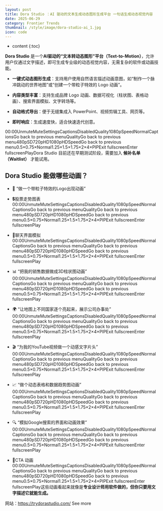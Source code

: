 ```yaml
---
layout: post
title: Dora Studio ：AI 驱动的文本生成动态图形生成平台 一句话生成动态视觉内容
date: 2025-06-29
category: Frontier Trends
thumbnail: /style/image/dora-studio-ai_1.jpg
icon: code
---
```

* content
{:toc}

**Dora Studio** 是一个**AI驱动的“文本转动态图形”平台（Text-to-Motion）**，允许用户仅通过文字描述，即可生成专业级的动态视觉内容，无需复杂的软件或动画技能。

- **一键式动态图形生成**：支持用户使用自然语言描述动画意图，如“制作一个脉冲跳动的世界地图”或“创建一个带粒子特效的 Logo 动画”。

- **内容类型丰富**：支持生成品牌 Logo 动画、数据可视化（柱状图、表格动画）、搜索界面模拟、文字转场等。

- **自动格式导出**：便于无缝集成入 PowerPoint、视频剪辑工具、网页等。

- **即时响应**：生成速度快，适合快速迭代创意。

00:00UnmuteMuteSettingsCaptionsDisabledQuality1080pSpeedNormalCaptionsGo back to previous menuQualityGo back to previous menu480pSD720pHD1080pHDSpeedGo back to previous menu0.5×0.75×Normal1.25×1.5×1.75×2×4×PIPExit fullscreenEnter fullscreenPlayDora Studio 目前还在早期测试阶段，需要加入 **候补名单（Waitlist）** 才能试用。

## Dora Studio 能做哪些动画？

- 🚀 “做一个带粒子特效的Logo出现动画”

- 💲股票走势图表
00:00UnmuteMuteSettingsCaptionsDisabledQuality1080pSpeedNormalCaptionsGo back to previous menuQualityGo back to previous menu480pSD720pHD1080pHDSpeedGo back to previous menu0.5×0.75×Normal1.25×1.5×1.75×2×4×PIPExit fullscreenEnter fullscreenPlay
- 💬聊天界面模拟
00:00UnmuteMuteSettingsCaptionsDisabledQuality1080pSpeedNormalCaptionsGo back to previous menuQualityGo back to previous menu480pSD720pHD1080pHDSpeedGo back to previous menu0.5×0.75×Normal1.25×1.5×1.75×2×4×PIPExit fullscreenEnter fullscreenPlay
- 📊 “把我的销售数据做成3D柱状图动画”
00:00UnmuteMuteSettingsCaptionsDisabledQuality1080pSpeedNormalCaptionsGo back to previous menuQualityGo back to previous menu480pSD720pHD1080pHDSpeedGo back to previous menu0.5×0.75×Normal1.25×1.5×1.75×2×4×PIPExit fullscreenEnter fullscreenPlay
- 🌍 “让地图上不同国家逐个亮起来，展示公司办事处”
00:00UnmuteMuteSettingsCaptionsDisabledQuality1080pSpeedNormalCaptionsGo back to previous menuQualityGo back to previous menu480pSD720pHD1080pHDSpeedGo back to previous menu0.5×0.75×Normal1.25×1.5×1.75×2×4×PIPExit fullscreenEnter fullscreenPlay
- 🎬 “为我的YouTube视频做一个动感文字片头”
00:00UnmuteMuteSettingsCaptionsDisabledQuality1080pSpeedNormalCaptionsGo back to previous menuQualityGo back to previous menu480pSD720pHD1080pHDSpeedGo back to previous menu0.5×0.75×Normal1.25×1.5×1.75×2×4×PIPExit fullscreenEnter fullscreenPlay
- 📈 “做个动态表格和数据趋势图动画”
00:00UnmuteMuteSettingsCaptionsDisabledQuality1080pSpeedNormalCaptionsGo back to previous menuQualityGo back to previous menu480pSD720pHD1080pHDSpeedGo back to previous menu0.5×0.75×Normal1.25×1.5×1.75×2×4×PIPExit fullscreenEnter fullscreenPlay
- 🔍 “模拟Google搜索的界面和动画效果”
00:00UnmuteMuteSettingsCaptionsDisabledQuality1080pSpeedNormalCaptionsGo back to previous menuQualityGo back to previous menu480pSD720pHD1080pHDSpeedGo back to previous menu0.5×0.75×Normal1.25×1.5×1.75×2×4×PIPExit fullscreenEnter fullscreenPlay
- 💯CTA 动画
00:00UnmuteMuteSettingsCaptionsDisabledQuality1080pSpeedNormalCaptionsGo back to previous menuQualityGo back to previous menu480pSD720pHD1080pHDSpeedGo back to previous menu0.5×0.75×Normal1.25×1.5×1.75×2×4×PIPExit fullscreenEnter fullscreenPlay这些动画看起来就像是**专业设计师用软件做的，但你只要用文字描述它就能生成。**

网站：https://trydorastudio.com/
See more